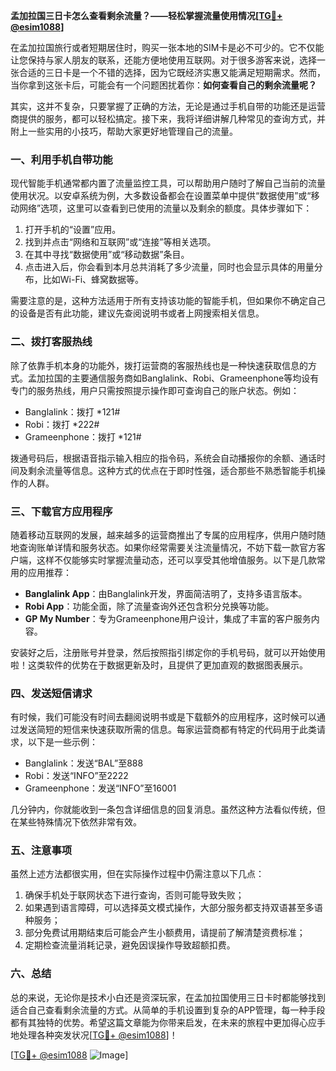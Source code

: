 **孟加拉国三日卡怎么查看剩余流量？——轻松掌握流量使用情况[[TG💪+ @esim1088](https://t.me/s/esim1088)]**

在孟加拉国旅行或者短期居住时，购买一张本地的SIM卡是必不可少的。它不仅能让您保持与家人朋友的联系，还能方便地使用互联网。对于很多游客来说，选择一张合适的三日卡是一个不错的选择，因为它既经济实惠又能满足短期需求。然而，当你拿到这张卡后，可能会有一个问题困扰着你：**如何查看自己的剩余流量呢？**

其实，这并不复杂，只要掌握了正确的方法，无论是通过手机自带的功能还是运营商提供的服务，都可以轻松搞定。接下来，我将详细讲解几种常见的查询方式，并附上一些实用的小技巧，帮助大家更好地管理自己的流量。

### 一、利用手机自带功能

现代智能手机通常都内置了流量监控工具，可以帮助用户随时了解自己当前的流量使用状况。以安卓系统为例，大多数设备都会在设置菜单中提供“数据使用”或“移动网络”选项，这里可以查看到已使用的流量以及剩余的额度。具体步骤如下：

1. 打开手机的“设置”应用。
2. 找到并点击“网络和互联网”或“连接”等相关选项。
3. 在其中寻找“数据使用”或“移动数据”条目。
4. 点击进入后，你会看到本月总共消耗了多少流量，同时也会显示具体的用量分布，比如Wi-Fi、蜂窝数据等。

需要注意的是，这种方法适用于所有支持该功能的智能手机，但如果你不确定自己的设备是否有此功能，建议先查阅说明书或者上网搜索相关信息。

### 二、拨打客服热线

除了依靠手机本身的功能外，拨打运营商的客服热线也是一种快速获取信息的方式。孟加拉国的主要通信服务商如Banglalink、Robi、Grameenphone等均设有专门的服务热线，用户只需按照提示操作即可查询自己的账户状态。例如：

- Banglalink：拨打 *121#
- Robi：拨打 *222#
- Grameenphone：拨打 *121#

拨通号码后，根据语音指示输入相应的指令码，系统会自动播报你的余额、通话时间及剩余流量等信息。这种方式的优点在于即时性强，适合那些不熟悉智能手机操作的人群。

### 三、下载官方应用程序

随着移动互联网的发展，越来越多的运营商推出了专属的应用程序，供用户随时随地查询账单详情和服务状态。如果你经常需要关注流量情况，不妨下载一款官方客户端，这样不仅能够实时掌握流量动态，还可以享受其他增值服务。以下是几款常用的应用推荐：

- **Banglalink App**：由Banglalink开发，界面简洁明了，支持多语言版本。
- **Robi App**：功能全面，除了流量查询外还包含积分兑换等功能。
- **GP My Number**：专为Grameenphone用户设计，集成了丰富的客户服务内容。

安装好之后，注册账号并登录，然后按照指引绑定你的手机号码，就可以开始使用啦！这类软件的优势在于数据更新及时，且提供了更加直观的数据图表展示。

### 四、发送短信请求

有时候，我们可能没有时间去翻阅说明书或是下载额外的应用程序，这时候可以通过发送简短的短信来快速获取所需的信息。每家运营商都有特定的代码用于此类请求，以下是一些示例：

- Banglalink：发送“BAL”至888
- Robi：发送“INFO”至2222
- Grameenphone：发送“INFO”至16001

几分钟内，你就能收到一条包含详细信息的回复消息。虽然这种方法看似传统，但在某些特殊情况下依然非常有效。

### 五、注意事项

虽然上述方法都很实用，但在实际操作过程中仍需注意以下几点：

1. 确保手机处于联网状态下进行查询，否则可能导致失败；
2. 如果遇到语言障碍，可以选择英文模式操作，大部分服务都支持双语甚至多语种服务；
3. 部分免费试用期结束后可能会产生小额费用，请提前了解清楚资费标准；
4. 定期检查流量消耗记录，避免因误操作导致超额扣费。

### 六、总结

总的来说，无论你是技术小白还是资深玩家，在孟加拉国使用三日卡时都能够找到适合自己查看剩余流量的方式。从简单的手机设置到复杂的APP管理，每一种手段都有其独特的优势。希望这篇文章能为你带来启发，在未来的旅程中更加得心应手地处理各种突发状况[[TG💪+ @esim1088](https://t.me/s/esim1088)]！

[[TG💪+ @esim1088](https://t.me/s/esim1088) ![Image](https://i.postimg.cc/4NQfJmqS/Snipaste-2025-05-13-00-14-12.png)]